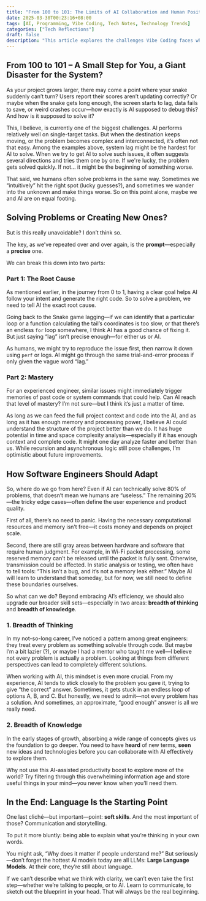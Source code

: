 ```yaml
---
title: "From 100 to 101: The Limits of AI Collaboration and Human Positioning"
date: 2025-03-30T00:23:16+08:00
tags: [AI, Programming, Vibe Coding, Tech Notes, Technology Trends]
categories: ["Tech Reflections"]
draft: false
description: "This article explores the challenges Vibe Coding faces when dealing with complex systems, and how engineers can define their place in an evolving development landscape."
---
```


## From 100 to 101 – A Small Step for You, a Giant Disaster for the System?

As your project grows larger, there may come a point where your snake suddenly can’t turn? Users report their scores aren’t updating correctly? Or maybe when the snake gets long enough, the screen starts to lag, data fails to save, or weird crashes occur—how exactly is AI supposed to debug this? And how is it supposed to solve it?

This, I believe, is currently one of the biggest challenges. AI performs relatively well on single-target tasks. But when the destination keeps moving, or the problem becomes complex and interconnected, it’s often not that easy. Among the examples above, system lag might be the hardest for AI to solve. When we try to get AI to solve such issues, it often suggests several directions and tries them one by one. If we're lucky, the problem gets solved quickly. If not… it might be the beginning of something worse.

That said, we humans often solve problems in the same way. Sometimes we “intuitively” hit the right spot (lucky guesses?), and sometimes we wander into the unknown and make things worse. So on this point alone, maybe we and AI are on equal footing.

## Solving Problems or Creating New Ones?

But is this really unavoidable? I don’t think so.

The key, as we’ve repeated over and over again, is the **prompt**—especially a **precise** one.

We can break this down into two parts:

### Part 1: The Root Cause

As mentioned earlier, in the journey from 0 to 1, having a clear goal helps AI follow your intent and generate the right code. So to solve a problem, we need to tell AI the exact root cause.

Going back to the Snake game lagging—if we can identify that a particular loop or a function calculating the tail’s coordinates is too slow, or that there’s an endless `for` loop somewhere, I think AI has a good chance of fixing it. But just saying “lag” isn’t precise enough—for either us or AI.

As humans, we might try to reproduce the issue first, then narrow it down using `perf` or logs. AI might go through the same trial-and-error process if only given the vague word “lag.”

### Part 2: Mastery

For an experienced engineer, similar issues might immediately trigger memories of past code or system commands that could help. Can AI reach that level of mastery? I’m not sure—but I think it’s just a matter of time.

As long as we can feed the full project context and code into the AI, and as long as it has enough memory and processing power, I believe AI could understand the structure of the project better than we do. It has huge potential in time and space complexity analysis—especially if it has enough context and complete code. It might one day analyze faster and better than us. While recursion and asynchronous logic still pose challenges, I’m optimistic about future improvements.

## How Software Engineers Should Adapt

So, where do we go from here? Even if AI can technically solve 80% of problems, that doesn’t mean we humans are “useless.” The remaining 20%—the tricky edge cases—often define the user experience and product quality.

First of all, there’s no need to panic. Having the necessary computational resources and memory isn’t free—it costs money and depends on project scale.

Second, there are still gray areas between hardware and software that require human judgment. For example, in Wi-Fi packet processing, some reserved memory can’t be released until the packet is fully sent. Otherwise, transmission could be affected. In static analysis or testing, we often have to tell tools: “This isn’t a bug, and it’s not a memory leak either.” Maybe AI will learn to understand that someday, but for now, we still need to define these boundaries ourselves.

So what can we do? Beyond embracing AI’s efficiency, we should also upgrade our broader skill sets—especially in two areas: **breadth of thinking** and **breadth of knowledge**.

### 1. Breadth of Thinking

In my not-so-long career, I’ve noticed a pattern among great engineers: they treat every problem as something solvable through code. But maybe I’m a bit lazier (?), or maybe I had a mentor who taught me well—I believe not every problem is actually a problem. Looking at things from different perspectives can lead to completely different solutions.

When working with AI, this mindset is even more crucial. From my experience, AI tends to stick closely to the problem you gave it, trying to give “the correct” answer. Sometimes, it gets stuck in an endless loop of options A, B, and C. But honestly, we need to admit—not every problem has a solution. And sometimes, an approximate, “good enough” answer is all we really need.

### 2. Breadth of Knowledge

In the early stages of growth, absorbing a wide range of concepts gives us the foundation to go deeper. You need to have **heard** of new terms, **seen** new ideas and technologies before you can collaborate with AI effectively to explore them.

Why not use this AI-assisted productivity boost to explore more of the world? Try filtering through this overwhelming information age and store useful things in your mind—you never know when you’ll need them.

## In the End: Language Is the Starting Point

One last cliché—but important—point: **soft skills**. And the most important of those? Communication and storytelling.

To put it more bluntly: being able to explain what you’re thinking in your own words.

You might ask, “Why does it matter if people understand me?” But seriously—don’t forget the hottest AI models today are all LLMs: **Large Language Models**. At their core, they’re still about language.

If we can’t describe what we think with clarity, we can’t even take the first step—whether we’re talking to people, or to AI. Learn to communicate, to sketch out the blueprint in your head. That will always be the real beginning.
